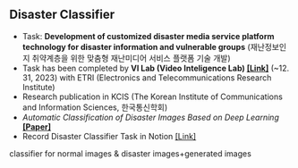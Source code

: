 ## Disaster Classifier
- Task: **Development of customized disaster media service platform technology for disaster information and vulnerable groups** (재난정보인지 취약계층을 위한 맞춤형 재난미디어 서비스 플랫폼 기술 개발)  
- Task has been completed by **VI Lab (Video Inteligence Lab) [[Link]](https://sites.google.com/view/knuvi/)** (~12. 31, 2023) with ETRI (Electronics and Telecommunications Research Institute)
 - Research publication in KCIS (The Korean Institute of Communications and Information Sciences, 한국통신학회)
 - *Automatic Classification of Disaster Images Based on Deep Learning* **[[Paper]](https://www.dbpia.co.kr/journal/articleDetail?nodeId=NODE11636493&nodeId=NODE11636493&medaTypeCode=185005&isPDFSizeAllowed=true&locale=ko&articleTitle=Automatic+Classification+of+Disaster+Images+Based+on+Deep+Learning&articleTitleEn=Automatic+Classification+of+Disaster+Images+Based+on+Deep+Learning&language=ko_KR&hasTopBanner=true)**  
- Record Disaster Classifier Task in Notion [[Link]](https://hojunking.notion.site/Disaster-Task-cb8c0ad55fb44786a558d7874b73f18c?pvs=4)  

classifier for normal images &amp; disaster images+generated images
